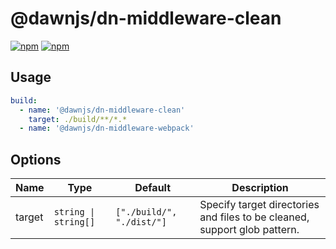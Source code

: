 # @dawnjs/dn-middleware-clean

[![npm](https://img.shields.io/npm/v/@dawnjs/dn-middleware-clean)](https://www.npmjs.com/package/@dawnjs/dn-middleware-clean)
[![npm](https://img.shields.io/npm/dw/@dawnjs/dn-middleware-clean)](https://www.npmjs.com/package/@dawnjs/dn-middleware-clean)

## Usage

```yml
build:
  - name: '@dawnjs/dn-middleware-clean'
    target: ./build/**/*.*
  - name: '@dawnjs/dn-middleware-webpack'
```

## Options

| Name   | Type                 | Default                   | Description                                                               |
| ------ | -------------------- | ------------------------- | ------------------------------------------------------------------------- |
| target | `string \| string[]` | `["./build/", "./dist/"]` | Specify target directories and files to be cleaned, support glob pattern. |

